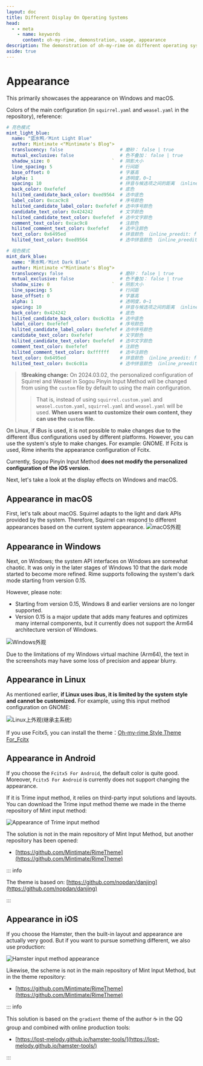 ```yaml
---
layout: doc
title: Different Display On Operating Systems
head:
  - - meta
    - name: keywords
      content: oh-my-rime, demonstration, usage, appearance
description: The demonstration of oh-my-rime on different operating system platforms. It is adapted to dark and light modes, but there may be variations depending on the different operating systems and frameworks used for rime implementation.
aside: true
---
```

# Appearance
This primarily showcases the appearance on Windows and macOS.


Colors of the main configuration (in `squirrel.yaml` and `weasel.yaml` in the repository), reference:
```yaml
# 亮色模式
mint_light_blue:
  name: "蓝水鸭／Mint Light Blue"
  author: Mintimate <"Mintimate's Blog">
  translucency: false                     # 磨砂： false | true
  mutual_exclusive: false                 # 色不叠加： false | true
  shadow_size: 0                       `  # 阴影大小
  line_spacing: 5                         # 行间距
  base_offset: 0                          # 字基高
  alpha: 1                                # 透明度，0~1
  spacing: 10                             # 拼音与候选项之间的距离 （inline_preedit: false）
  back_color: 0xefefef                    # 底色
  hilited_candidate_back_color: 0xed9564  # 选中底色
  label_color: 0xcac9c8                   # 序号颜色
  hilited_candidate_label_color: 0xefefef # 选中序号颜色
  candidate_text_color: 0x424242          # 文字颜色
  hilited_candidate_text_color: 0xefefef  # 选中文字颜色
  comment_text_color: 0xcac9c8            # 注颜色
  hilited_comment_text_color: 0xefefef    # 选中注颜色
  text_color: 0x6495ed                    # 拼音颜色 （inline_preedit: false）
  hilited_text_color: 0xed9564            # 选中拼音颜色 （inline_preedit: false）

# 暗色模式
mint_dark_blue:
  name: "黑水鸭／Mint Dark Blue"
  author: Mintimate <"Mintimate's Blog">
  translucency: false                     # 磨砂： false | true
  mutual_exclusive: false                 # 色不叠加： false | true
  shadow_size: 0                       `  # 阴影大小
  line_spacing: 5                         # 行间距
  base_offset: 0                          # 字基高
  alpha: 1                                # 透明度，0~1
  spacing: 10                             # 拼音与候选项之间的距离 （inline_preedit: false）
  back_color: 0x424242                    # 底色
  hilited_candidate_back_color: 0xc6c01a  # 选中底色
  label_color: 0xefefef                   # 序号颜色
  hilited_candidate_label_color: 0xefefef # 选中序号颜色
  candidate_text_color: 0xefefef          # 文字颜色
  hilited_candidate_text_color: 0xefefef  # 选中文字颜色
  comment_text_color: 0xefefef            # 注颜色
  hilited_comment_text_color: 0xffffff    # 选中注颜色
  text_color: 0x6495ed                    # 拼音颜色 （inline_preedit: false）
  hilited_text_color: 0xc6c01a            # 选中拼音颜色 （inline_preedit: false）
```

> **!Breaking change:** On 2024.03.02, the personalized configuration of Squirrel and Weasel in Sogou Pinyin Input Method will be changed from using the `custom` file by default to using the main configuration.
>> That is, instead of using `squirrel.custom.yaml` and `weasel.custom.yaml`, `squirrel.yaml` and `weasel.yaml` will be used. **When users want to customize their own content, they can use the `custom` file.**

On Linux, if iBus is used, it is not possible to make changes due to the different iBus configurations used by different platforms. However, you can use the system's style to make changes. For example: GNOME. If Fcitx is used, Rime inherits the appearance configuration of Fcitx.

Currently, Sogou Pinyin Input Method **does not modify the personalized configuration of the iOS version.**

Next, let's take a look at the display effects on Windows and macOS.

## Appearance in macOS
First, let's talk about macOS. Squirrel adapts to the light and dark APIs provided by the system. Therefore, Squirrel can respond to different appearances based on the current system appearance.
![macOS外观](/image/demo/macOS_Mint.webp)

## Appearance in Windows
Next, on Windows; the system API interfaces on Windows are somewhat chaotic. It was only in the later stages of Windows 10 that the dark mode started to become more refined. Rime supports following the system's dark mode starting from version 0.15.

However, please note:
- Starting from version 0.15, Windows 8 and earlier versions are no longer supported.
- Version 0.15 is a major update that adds many features and optimizes many internal components, but it currently does not support the Arm64 architecture version of Windows.

![Windows外观](/image/demo/Windows_Mint.webp)

Due to the limitations of my Windows virtual machine (Arm64), the text in the screenshots may have some loss of precision and appear blurry.

<div class="wwads-cn wwads-horizontal" data-id="266" ></div>

## Appearance in Linux
As mentioned earlier, **if Linux uses ibus, it is limited by the system style and cannot be customized.** For example, using this input method configuration on GNOME:

![Linux上外观(继承主系统)](/image/demo/Linux_Mint.webp)

If you use Fcitx5, you can install the theme：[Oh-my-rime Style Theme For_Fcitx](/resources/ohMyRimeThemeForFcitx5.zip)

## Appearance in Android
If you choose the `Fcitx5 For Android`, the default color is quite good. Moreover, `Fcitx5 For Android` is currently does not support changing the appearance.

If it is Trime input method, it relies on third-party input solutions and layouts. You can download the Trime input method theme we made in the theme repository of Mint input method:

![Appearance of Trime input method](/image/demo/Trime_Mint.webp)

The solution is not in the main repository of Mint Input Method, but another repository has been opened:
- [https://github.com/Mintimate/RimeTheme](https://github.com/Mintimate/RimeTheme)

::: info

The theme is based on: [https://github.com/nopdan/danjing](https://github.com/nopdan/danjing)

:::

## Appearance in iOS

If you choose the Hamster, then the built-in layout and appearance are actually very good. But if you want to pursue something different, we also use production:

![Hamster input method appearance](/image/demo/Hamster_Mint.webp)

Likewise, the scheme is not in the main repository of Mint Input Method, but in the theme repository:
- [https://github.com/Mintimate/RimeTheme](https://github.com/Mintimate/RimeTheme)


::: info

This solution is based on the `gradient` theme of the author ☕ in the QQ group and combined with online production tools:
- [https://lost-melody.github.io/hamster-tools/](https://lost-melody.github.io/hamster-tools/)

:::